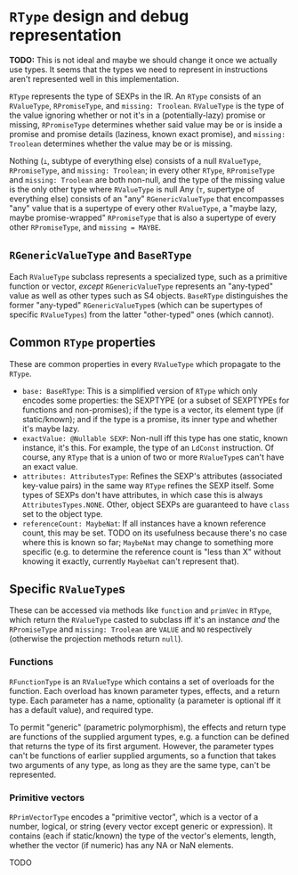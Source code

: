 # `RType` design and debug representation

**TODO:** This is not ideal and maybe we should change it once we actually use types. It seems that the types we need to represent in instructions aren't represented well in this implementation.

`RType` represents the type of SEXPs in the IR. An `RType` consists of an `RValueType`, `RPromiseType`, and `missing: Troolean`. `RValueType` is the type of the value ignoring whether or not it's in a (potentially-lazy) promise or missing, `RPromiseType` determines whether said value may be or is inside a promise and promise details (laziness, known exact promise), and `missing: Troolean` determines whether the value may be or is missing.

Nothing (`⊥`, subtype of everything else) consists of a null `RValueType`, `RPromiseType`, and `missing: Troolean`; in every other `RType`, `RPromiseType` and `missing: Troolean` are both non-null, and the type of the missing value is the only other type where `RValueType` is null Any (`⊤`, supertype of everything else) consists of an "any" `RGenericValueType` that encompasses "any" value that is a supertype of every other `RValueType`, a "maybe lazy, maybe promise-wrapped" `RPromiseType` that is also a supertype of every other `RPromiseType`, and `missing = MAYBE`.

## `RGenericValueType` and `BaseRType`

Each `RValueType` subclass represents a specialized type, such as a primitive function or vector, *except* `RGenericValueType` represents an "any-typed" value as well as other types such as S4 objects. `BaseRType` distinguishes the former "any-typed" `RGenericValueType`s (which can be supertypes of specific `RValueTypes`) from the latter "other-typed" ones (which cannot).

## Common `RType` properties

These are common properties in every `RValueType` which propagate to the `RType`.

- `base: BaseRType`: This is a simplified version of `RType` which only encodes some properties: the SEXPTYPE (or a subset of SEXPTYPEs for functions and non-promises); if the type is a vector, its element type (if static/known); and if the type is a promise, its inner type and whether it's maybe lazy.
- `exactValue: @Nullable SEXP`: Non-null iff this type has one static, known instance, it's this. For example, the type of an `LdConst` instruction. Of course, any `RType` that is a union of two or more `RValueType`s can't have an exact value.
- `attributes: AttributesType`: Refines the SEXP's attributes (associated key-value pairs) in the same way `RType` refines the SEXP itself. Some types of SEXPs don't have attributes, in which case this is always `AttributesTypes.NONE`. Other, object SEXPs are guaranteed to have `class` set to the object type.
- `referenceCount: MaybeNat`: If all instances have a known reference count, this may be set. TODO on its usefulness because there's no case where this is known so far; `MaybeNat` may change to something more specific (e.g. to determine the reference count is "less than X" without knowing it exactly, currently `MaybeNat` can't represent that).

## Specific `RValueType`s

These can be accessed via methods like `function` and `primVec` in `RType`, which return the `RValueType` casted to subclass iff it's an instance *and* the `RPromiseType` and `missing: Troolean` are `VALUE` and `NO` respectively (otherwise the projection methods return `null`).

### Functions

`RFunctionType` is an `RValueType` which contains a set of overloads for the function. Each overload has known parameter types, effects, and a return type. Each parameter has a name, optionality (a parameter is optional iff it has a default value), and required type.

To permit "generic" (parametric polymorphism), the effects and return type are functions of the supplied argument types, e.g. a function can be defined that returns the type of its first argument. However, the parameter types can't be functions of earlier supplied arguments, so a function that takes two arguments of any type, as long as they are the same type, can't be represented.

### Primitive vectors

`RPrimVectorType` encodes a "primitive vector", which is a vector of a number, logical, or string (every vector except generic or expression). It contains (each if static/known) the type of the vector's elements, length, whether the vector (if numeric) has any NA or NaN elements.

TODO
